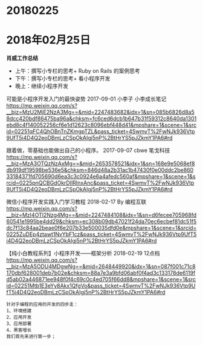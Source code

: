 # 20180225

# 2018年02月25日
  **肖威工作总结**
  - 上午：撰写小专栏的思考+ Ruby on Rails 的案例思考
  - 下午：撰写小专栏的思考+ 看小程序开发
  - 晚上：继续小程序开发

   可能是小程序开发入门的最快姿势
   2017-09-01 小李子 小李成长笔记
   https://mp.weixin.qq.com/s?__biz=MzU2MjE2NzA3Mg==&mid=2247483682&idx=1&sn=085b6826d8a58dcc420bdf86475ba96a&chksm=fc6ced6dcb1b647b31f59312c8640da1301ebd8c4f140052256cf6e1d12623c8096ebf448d41&mpshare=1&scene=1&srcid=02251qFC4QhOBnTnZKmgpTZL&pass_ticket=4SwmvT%2FwNJk936Vtp9UfT5i4D4Q2eoDBmLzCSpOkAIgj5nP%2BtHrYS5pJZkmY1PA6#rd

   跟着做，零基础也能做出自己的小程序。
   2017-09-07 cbwe 笔戈科技
   https://mp.weixin.qq.com/s?__biz=MzA3OTQzNzAxMg==&mid=2653578521&idx=1&sn=168e9e5068ef8db919df19598be536e5&chksm=846d48a2b31ac1b47430f0e00ddc2be86033184371fd705690d6ea3c3c0924e6a4afedc560af&mpshare=1&scene=1&srcid=0225pnQCBGdOkrDIlRInxAnc&pass_ticket=4SwmvT%2FwNJk936Vtp9UfT5i4D4Q2eoDBmLzCSpOkAIgj5nP%2BtHrYS5pJZkmY1PA6#rd

   微信小程序开发实践入门学习教程
   2018-02-17 By 编程互联
   https://mp.weixin.qq.com/s?__biz=MzI4OTI2Nzg4Mg==&mid=2247484108&idx=1&sn=d6fecee705968fd60541e1995be4dd29&chksm=ec308b09db47021f24da70ec6ecbef81dc51f5dc7f13c84aa2beae0f6e207b33e500035dfd0e&mpshare=1&scene=1&srcid=0225ZuDEp4ztawt1NvYbF1cz&pass_ticket=4SwmvT%2FwNJk936Vtp9UfT5i4D4Q2eoDBmLzCSpOkAIgj5nP%2BtHrYS5pJZkmY1PA6#rd

   【纯小白教程系列】小程序开发——框架分析
    2018-02-19 12点档
    https://mp.weixin.qq.com/s?__biz=MzA5ODU4MDgwNg==&mid=2648449920&idx=1&sn=087f001c71c8170dbf628001deb7b02e&chksm=88a7e3a9bfd06abf0f4ad3c133178de6119fd5ab02a446871ee948f0f4c69c0c4ed705f66dd8&mpshare=1&scene=1&srcid=02251Mtb1E3eYy8Akx1QfgVo&pass_ticket=4SwmvT%2FwNJk936Vtp9UfT5i4D4Q2eoDBmLzCSpOkAIgj5nP%2BtHrYS5pJZkmY1PA6#rd

    针对于编程的应用的开发的四步走：
    1、环境搭建
    2、应用开发
    3、应用部署
    4、黑客增长
    我们首先来进行第一步；

